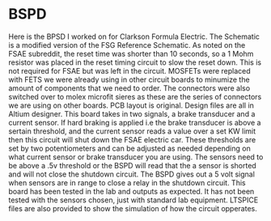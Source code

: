 # BSPD
Here is the BPSD I worked on for Clarkson Formula Electric. The Schematic is a modified version of the FSG Reference Schematic. As noted on the FSAE subreddit, the reset time was shorter than 10 seconds, so a 1 Mohm resistor was placed in the reset timing circuit to slow the reset down. This is not required for FSAE but was left in the circuit. MOSFETs were replaced with FETS we were already using in other circuit boards to minumize the amount of components that we need to order. The connectors were also switched over to molex microfit sieres as these are the series of connectors we are using on other boards. 
PCB layout is original.
Design files are all in Altium designer.
This board takes in two signals, a brake transducer and a current sensor. If hard braking is applied i.e the brake transducer is above a sertain threshold, and the current sensor reads a value over a set KW limit then this circuit will shut down the FSAE electric car. These thresholds are set by two potentiometers and can be adjusted as needed depending on what current sensor or brake transducer you are using. The sensors need to be above a .5v threshold or the BSPD will read that the a sensor is shorted and will not close the shutdown circuit. The BSPD gives out a 5 volt signal when sensors are in range to close a relay in the shutdown circuit.
This board has been tested in the lab and outputs as expected. It has not been tested with the sensors chosen, just with standard lab equipment. LTSPICE files are also provided to show the simulation of how the circuit opperates.
